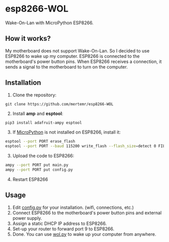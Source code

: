 # esp8266-WOL
Wake-On-Lan with MicroPython ESP8266.

## How it works?
My motherboard does not support Wake-On-Lan. So I decided to use ESP8266 to wake up my computer. ESP8266 is connected to the motherboard's power button pins. When ESP8266 receives a connection, it sends a signal to the motherboard to turn on the computer.

## Installation
1. Clone the repository:
```
git clone https://github.com/mertemr/esp8266-WOL
```

2. Install **amp** and **esptool**:
```bash
pip3 install adafruit-ampy esptool
```

3. If [MicroPython](https://micropython.org/download/?port=esp8266) is not installed on ESP8266, install it:
```bash
esptool --port PORT erase_flash
esptool --port PORT --baud 115200 write_flash --flash_size=detect 0 FILE.bin
```

3. Upload the code to ESP8266:
```bash
ampy --port PORT put main.py
ampy --port PORT put config.py
```

4. Restart ESP8266

## Usage
1. Edit [config.py](./config.py) for your installation. (wifi, connections, etc.)
2. Connect ESP8266 to the motherboard's power button pins and external power supply.
3. Assign a static DHCP IP address to ESP8266.
3. Set-up your router to forward port 9 to ESP8266.
4. Done. You can use [wol.py](./wol.py) to wake up your computer from anywhere.
